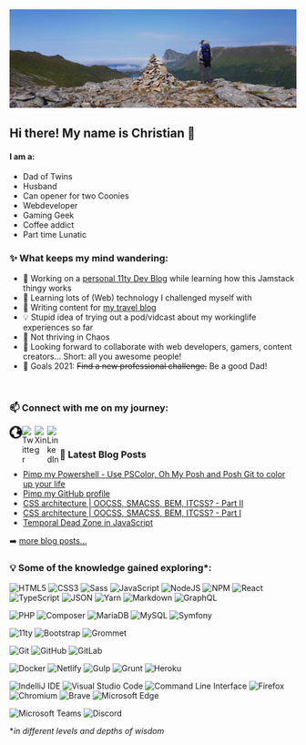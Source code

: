 <img src="./banner.jpg" />

## Hi there!  My name is Christian 👋

#### I am a:
- Dad of Twins
- Husband
- Can opener for two Coonies
- Webdeveloper
- Gaming Geek
- Coffee addict
- Part time Lunatic

### ✨ What keeps my mind wandering:
- 🔭 Working on a [personal 11ty Dev Blog](https://sharafc.netlify.com) while learning how this Jamstack thingy works
- 🌱 Learning lots of (Web) technology I challenged myself with
- 🚐 Writing content for [my travel blog](https://mani-im-sharaffenland.de)
- 💡 Stupid idea of trying out a pod/vidcast about my workinglife experiences so far
- 👤 Not thriving in Chaos
- 👯 Looking forward to collaborate with web developers, gamers, content creators... Short: all you awesome people!
- 🥅 Goals 2021: <s>Find a new professional challenge.</s> Be a good Dad!
<br>

### 📫 Connect with me on my journey:
[<img align="left" alt="Website" width="22px" src="https://raw.githubusercontent.com/iconic/open-iconic/master/svg/globe.svg">][website]
[<img align="left" alt="Twitter" width="22px" src="https://cdn.jsdelivr.net/npm/simple-icons@v3/icons/twitter.svg">][twitter]
[<img align="left" alt="Xing" width="22px" src="https://cdn.jsdelivr.net/npm/simple-icons@3.12.2/icons/xing.svg">][xing]
[<img align="left" alt="LinkedIn" width="22px" src="https://cdn.jsdelivr.net/npm/simple-icons@3.12.2/icons/linkedin.svg">][linkedin]
<br>

### 📕 Latest Blog Posts

<!-- BLOG-POST-LIST:START -->
- [Pimp my Powershell - Use PSColor, Oh My Posh and Posh Git to color up your life](https://sharafc.netlify.app/blog/2021/pimp_my_powershell/)
- [Pimp my GitHub profile](https://sharafc.netlify.app/blog/2021/pimp-my-github-profile/)
- [CSS architecture | OOCSS, SMACSS, BEM, ITCSS? - Part II](https://sharafc.netlify.app/blog/2021/css-architecture-decisions/)
- [CSS architecture | OOCSS, SMACSS, BEM, ITCSS? - Part I](https://sharafc.netlify.app/blog/2021/css-architecture/)
- [Temporal Dead Zone in JavaScript](https://sharafc.netlify.app/blog/2020/temporal-dead-zone/)
<!-- BLOG-POST-LIST:END -->
➡️ [more blog posts...](https://www.christian-sharaf.de/blog)
<br>

### 💡 Some of the knowledge gained exploring*:
<img alt="HTML5" src="https://img.shields.io/badge/html5-E34F26.svg?style=for-the-badge&logo=html5&logoColor=white" /> <img alt="CSS3" src="https://img.shields.io/badge/css3-1572B6.svg?style=for-the-badge&logo=css3&logoColor=white" /> <img alt="Sass" src="https://img.shields.io/badge/sass-CC6699.svg?style=for-the-badge&logo=sass&logoColor=white" /> <img alt="JavaScript" src="https://img.shields.io/badge/javascript-F7DF1E.svg?style=for-the-badge&logo=javascript&logoColor=black" /> <img alt="NodeJS" src="https://img.shields.io/badge/nodejs-339933.svg?style=for-the-badge&logo=node.js&logoColor=white" /> <img alt="NPM" src="https://img.shields.io/badge/npm-CB3837.svg?style=for-the-badge&logo=npm&logoColor=white" /> <img alt="React" src="https://img.shields.io/badge/React-61DAFB.svg?style=for-the-badge&logo=react&logoColor=black" /> <img alt="TypeScript" src="https://img.shields.io/badge/typescript-007ACC.svg?style=for-the-badge&logo=typescript&logoColor=white"> <img alt="JSON" src="https://img.shields.io/badge/json-000000.svg?style=for-the-badge&logo=json&logoColor=white" /> <img alt="Yarn" src="https://img.shields.io/badge/yarn-2C8EBB.svg?style=for-the-badge&logo=yarn&logoColor=white" /> <img alt="Markdown" src="https://img.shields.io/badge/markdown-000000.svg?style=for-the-badge&logo=markdown&logoColor=white" /> <img alt="GraphQL" src="https://img.shields.io/badge/graphql-E10098.svg?style=for-the-badge&logo=graphql&logoColor=white" />


<img alt="PHP" src="https://img.shields.io/badge/php-777BB4.svg?style=for-the-badge&logo=php&logoColor=white" /> <img alt="Composer" src="https://img.shields.io/badge/composer-885630.svg?style=for-the-badge&logo=composer&logoColor=white" /> <img alt="MariaDB" src="https://img.shields.io/badge/mariadb-003545.svg?style=for-the-badge&logo=mariadb&logoColor=white" /> <img alt="MySQL" src="https://img.shields.io/badge/mysql-4479A1.svg?style=for-the-badge&logo=mysql&logoColor=white" /> <img alt="Symfony" src="https://img.shields.io/badge/symfony-000000.svg?style=for-the-badge&logo=symfony&logoColor=white" />


<img alt="11ty" src="https://img.shields.io/badge/eleventy-000000.svg?&style=for-the-badge&logo=eleventy&logoColor=white" /> <img alt="Bootstrap" src="https://img.shields.io/badge/bootstrap-563D7C.svg?style=for-the-badge&logo=bootstrap&logoColor=white" /> <img alt="Grommet" src="https://img.shields.io/badge/grommet-7d4cdb.svg?style=for-the-badge&logo=circle&logoColor=white" />


<img alt="Git" src="https://img.shields.io/badge/git-F05032.svg?&style=for-the-badge&logo=git&logoColor=white" /> <img alt="GitHub" src="https://img.shields.io/badge/github-000000.svg?&style=for-the-badge&logo=github&logoColor=white" /> <img alt="GitLab" src="https://img.shields.io/badge/gitlab-330f63.svg?style=for-the-badge&logo=gitlab&logoColor=white" />


<img alt="Docker" src="https://img.shields.io/badge/docker-2496ED.svg?&style=for-the-badge&logo=docker&logoColor=white" /> <img alt="Netlify" src="https://img.shields.io/badge/netlify-00C7B7.svg?style=for-the-badge&logo=netlify&logoColor=white" /> <img alt="Gulp" src="https://img.shields.io/badge/gulp-CF4647.svg?style=for-the-badge&logo=gulp&logoColor=white" /> <img alt="Grunt" src="https://img.shields.io/badge/grunt-FBA919.svg?style=for-the-badge&logo=grunt&logoColor=white" /> <img alt="Heroku" src="https://img.shields.io/badge/heroku-430098.svg?style=for-the-badge&logo=heroku&logoColor=white" />


<img alt="IndelliJ IDE" src="https://img.shields.io/badge/intellij%20ide-000000.svg?style=for-the-badge&logo=intellij-idea&logoColor=white" /> <img alt="Visual Studio Code" src="https://img.shields.io/badge/visual%20studio%20code-007ACC.svg?style=for-the-badge&logo=visual-studio-code&logoColor=white" /> <img alt="Command Line Interface" src="https://img.shields.io/badge/cli-000000.svg?style=for-the-badge&logo=powershell&logoColor=white" /> <img alt="Firefox" src="https://img.shields.io/badge/firefox-FF7139.svg?&style=for-the-badge&logo=firefox-browser&logoColor=white" /> <img alt="Chromium" src="https://img.shields.io/badge/chromium-4285F4.svg?&style=for-the-badge&logo=google-chrome&logoColor=white" /> <img alt="Brave" src="https://img.shields.io/badge/brave-FB542B.svg?&style=for-the-badge&logo=brave&logoColor=white" /> <img alt="Microsoft Edge" src="https://img.shields.io/badge/microsoft%20edge-0078D7.svg?style=for-the-badge&logo=microsoft%20edge&logoColor=white" />

<img alt="Microsoft Teams" src="https://img.shields.io/badge/Microsoft%20Teams-6264A7.svg?style=for-the-badge&logo=microsoft%20teams&logoColor=white" /> <img alt="Discord" src="https://img.shields.io/badge/discord-7289DA.svg?style=for-the-badge&logo=discord&logoColor=white" />


**in different levels and depths of wisdom*
<br><br>

<!--
![visitors](https://visitor-badge.glitch.me/badge?page_id=sharafc.sharafc)
-->
<!--
**sharafc/sharafc** is a ✨ _special_ ✨ repository because its `README.md` (this file) appears on your GitHub profile.
-->
[website]: https://www.christian-sharaf.de
[twitter]: https://twitter.com/SharafChris
[xing]: https://www.xing.com/profile/Christian_Sharaf/cv
[linkedin]: https://www.linkedin.com/in/christian-sharaf-7322a0146/
